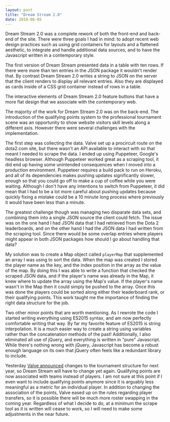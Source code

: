 ```yaml
---
layout: post
title: "Dream Stream 2.0"
date: 2018-06-05
---
```


Dream Stream 2.0 was a complete rework of both the front-end and back-end of the site. There were three goals I had in mind: to adopt recent web design practices such as using grid containers for layouts and a flattened aesthetic, to integrate and handle additional data sources, and to have the Javascript written in a contemporary style.

The first version of Dream Stream presented data in a table with ten rows. If there were more than ten entries in the JSON package it wouldn't render that. By contrast Dream Stream 2.0 writes a string to JSON on the server that the client renders to display all relevant entries. Also they are displayed as cards inside of a CSS grid container instead of rows in a table.

The interactive elements of Dream Stream 2.0 feature buttons that have a more flat design that we associate with the contemporary web.

The majority of the work for Dream Stream 2.0 was on the back-end. The introduction of the qualifying points system to the professional tournament scene was an opportunity to show website visitors skill levels along a different axis. However there were several challenges with the implementation.

The first step was collecting the data. Valve set up a procircuit route on the dota2.com site, but there wasn't an API available to interact with so that meant I needed to scrape the data. I ended up using Puppeteer, Google's headless browser. Although Puppeteer worked great as a scraping tool, it did end up having some unintended consequences when I moved into a production environment. Puppeteer requires a build pack to run on Heroku, and all of its dependencies makes pushing updates significantly slower, enough so that you could go off to make a cup of coffee while you were waiting. Although I don't have any intentions to switch from Puppeteer, it did mean that I had to be a lot more careful about pushing updates because quickly fixing a mistake could be a 10 minute long process where previously it would have been less than a minute.

The greatest challenge though was managing two disparate data sets, and combining them into a single JSON source the client could fetch. The issue was on the one hand I had JSON data that I had retrieved from the Dota 2 leaderboards, and on the other hand I had the JSON data I had written from the scraping tool. Since there would be some overlap entries where players might appear in both JSON packages how should I go about handling that data?

My solution was to create a Map object called `playerMap` that supplemented an array I was using to sort the data. When the map was created I stored the player name as the key, and the index position in the array as the value of the map. By doing this I was able to write a function that checked the scraped JSON data, and if the player's name was already in the Map, it knew where to update the array using the Map's value. If the player's name wasn't in the Map then it could simply be pushed to the array. Once this was done the players could be sorted along either their leaderboard rank, or their qualifying points. This work taught me the importance of finding the right data structure for the job.

Two other minor points that are worth mentioning. As I rewrote the code I started writing everything using ES2015 syntax, and am now perfectly comfortable writing that way. By far my favorite feature of ES2015 is string interpolation. It is a much easier way to create a string using variables rather than the concatenation methods of the past! Additionally, I also eliminated all use of jQuery, and everything is written in "pure" Javascript. While there's nothing wrong with jQuery, Javascript has become a robust enough language on its own that jQuery often feels like a redundant library to include.

Yesterday <a href="http://blog.dota2.com/2018/06/the-dota-pro-circuit-2018-2019/">Valve announced</a> changes to the tournament structure for next year, so Dream Stream will have to change yet again. Qualifying points are now associated with teams instead of players. I am not sure at this point if I even want to include qualifying points anymore since it is arguably less meaningful as a metric for an individual player. In addition to changing the association of the points, Valve eased up on the rules regarding player transfers, so it is possible there will be much more roster swapping in the coming year. Regardless of what I decide to do, at a minimum the scrape tool as it is written will cease to work, so I will need to make some adjustments in the near future.
